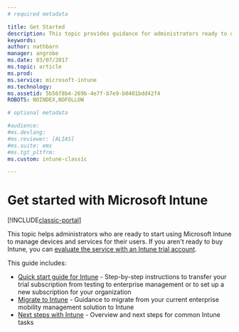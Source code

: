 ```yaml
---
# required metadata

title: Get Started 
description: This topic provides guidance for administrators ready to deploy Microsoft Intune to the enterprise production environment they manage.
keywords:
author: nathbarn
manager: angrobe
ms.date: 03/07/2017
ms.topic: article
ms.prod:
ms.service: microsoft-intune
ms.technology:
ms.assetid: 5b56f8b4-269b-4e7f-b7e9-b0401bdd42f4
ROBOTS: NOINDEX,NOFOLLOW

# optional metadata

#audience:
#ms.devlang:
#ms.reviewer: [ALIAS]
#ms.suite: ems
#ms.tgt_pltfrm:
ms.custom: intune-classic

---
```


# Get started with Microsoft Intune

[!INCLUDE[classic-portal](../includes/classic-portal.md)]

This topic helps administrators who are ready to start using Microsoft Intune to manage devices and services for their users. If you aren't ready to buy Intune, you can [evaluate the service with an Intune trial account](/intune-classic/understand-explore/mobile-device-management-trial-guide-microsoft-intune).

This guide includes:
- [Quick start guide for Intune](/intune/setup-steps) - Step-by-step instructions to transfer your trial subscription from testing to enterprise management or to set up a new subscription for your organization
- [Migrate to Intune](/intune/migration-guide) - Guidance to migrate from your current enterprise mobility management solution to Intune
- [Next steps with Intune](prevent-company-data-leaks-from-Office-365-mobile-apps.md) - Overview and next steps for common Intune tasks
